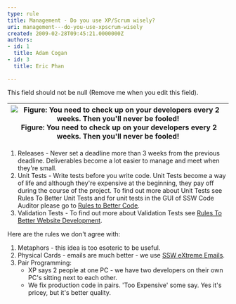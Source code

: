 ```yaml
---
type: rule
title: Management - Do you use XP/Scrum wisely?
uri: management---do-you-use-xpscrum-wisely
created: 2009-02-28T09:45:21.0000000Z
authors:
- id: 1
  title: Adam Cogan
- id: 3
  title: Eric Phan

---
```


 This field should not be null (Remove me when you edit this field). 

| ![Figure&#58; You need to check up on your developers every 2 weeks. Then you'll never be fooled!](/Standards/Management/RulesToSuccessfulProjects/PublishingImages/Anthrax.gif) Figure: You need to check up on your developers every 2 weeks. Then you'll never be fooled!  |
| --- |


1. Releases - Never set a deadline more than 3 weeks from the previous deadline. Deliverables become a lot easier to manage and meet when they're small.
2. Unit Tests - Write tests before you write code. Unit Tests become a way of life and although they're expensive at the beginning, they pay off during the course of the project. To find out more about Unit Tests see Rules To Better Unit Tests and for unit tests in the GUI of SSW Code Auditor please go to [Rules to Better Code](http&#58;//www.ssw.com.au/ssw/Standards/Rules/RulesToBetterRegularExpressions.aspx#testregex).
3. Validation Tests - To find out more about Validation Tests see [Rules To Better Website Development](http&#58;//www.ssw.com.au/ssw/Standards/Rules/RulesToBetterWebsitesDevelopment.aspx#ValidateSetup).


Here are the rules we don't agree with:

1. Metaphors - this idea is too esoteric to be useful.
2. Physical Cards - emails are much better - we use [SSW eXtreme Emails](http&#58;//www.ssw.com.au/ssw/ExtremeEmails/Default.aspx).
3. Pair Programming:
    - XP says 2 people at one PC - we have two developers on their own PC's sitting next to each other.
    - We fix production code in pairs. 'Too Expensive' some say. Yes it's pricey, but it's better quality.


